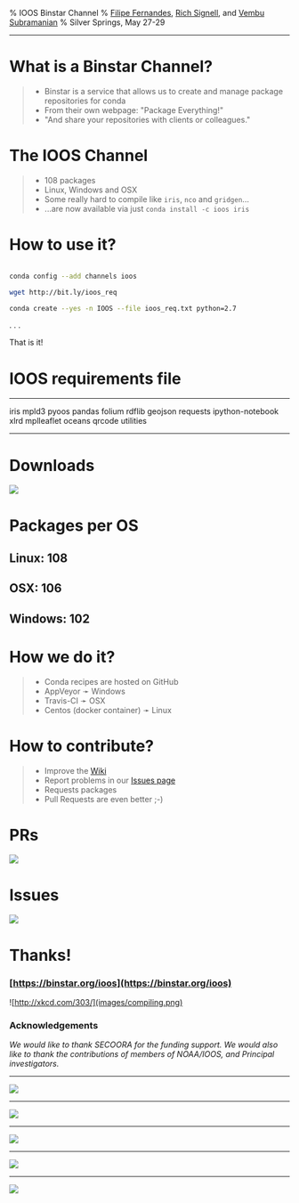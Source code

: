 % IOOS Binstar Channel
% [Filipe Fernandes](https://github.com/ocefpaf), [Rich Signell](https://github.com/rsignell-usgs), and [Vembu Subramanian](https://github.com/vembus)
% Silver Springs, May 27-29

---

# What is a Binstar Channel?

> - Binstar is a service that allows us to create and manage package repositories for conda
> - From their own webpage: "Package Everything!"
> - "And share your repositories with clients or colleagues."

# The IOOS Channel

> - 108 packages
> - Linux, Windows and OSX
> - Some really hard to compile like `iris`, `nco` and `gridgen`...
> - ...are now available via just `conda install -c ioos iris`


# How to use it?

```bash

conda config --add channels ioos

wget http://bit.ly/ioos_req

conda create --yes -n IOOS --file ioos_req.txt python=2.7
```

. . .

That is it!


# IOOS requirements file

------- ---------- ----------------
iris    mpld3      pyoos
pandas  folium     rdflib
geojson requests   ipython-notebook
xlrd    mplleaflet oceans
qrcode  utilities
------- ---------- ----------------

# Downloads

![](images/total_downloads.svg)

# Packages per OS

## Linux: 108
## OSX: 106
## Windows: 102

# How we do it?

> - Conda recipes are hosted on GitHub
> - AppVeyor &#10139; Windows
> - Travis-CI &#10139; OSX
> - Centos (docker container) &#10139; Linux

# How to contribute?

> - Improve the [Wiki](https://github.com/ioos/conda-recipes/wiki)
> - Report problems in our [Issues page](https://github.com/ioos/conda-recipes/issues)
> - Requests packages
> - Pull Requests are even better ;-)

# PRs

![](images/github_pr.png)

# Issues

![](images/github_issues.png)

# Thanks!
 
### [https://binstar.org/ioos](https://binstar.org/ioos)

![http://xkcd.com/303/](images/compiling.png)

### Acknowledgements

*We would like to thank SECOORA for the funding support. We  would also like to thank the contributions of members of NOAA/IOOS, and Principal investigators.*


---

![](images/total_downloads0.svg)

---

![](images/total_downloads1.svg)

---

![](images/total_downloads2.svg)

---

![](images/total_downloads3.svg)

---

![](images/total_downloads4.svg)